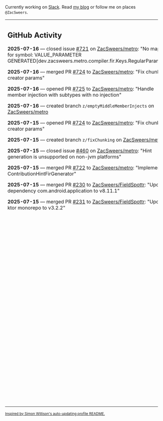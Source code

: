 Currently working on [Slack](https://slack.com/). Read [my blog](https://zacsweers.dev/) or follow me on places `@ZacSweers`.

<table><tr><td valign="top" width="60%">

## GitHub Activity
<!-- githubActivity starts -->
**2025-07-16** — closed issue [#721](https://github.com/ZacSweers/metro/issues/721) on [ZacSweers/metro](https://github.com/ZacSweers/metro): "No mapping for symbol: VALUE_PARAMETER GENERATED[dev.zacsweers.metro.compiler.fir.Keys.RegularParameter]"

**2025-07-16** — merged PR [#724](https://github.com/ZacSweers/metro/pull/724) to [ZacSweers/metro](https://github.com/ZacSweers/metro): "Fix chunking creator params"

**2025-07-16** — opened PR [#725](https://github.com/ZacSweers/metro/pull/725) to [ZacSweers/metro](https://github.com/ZacSweers/metro): "Handle member injection with subtypes with no injection"

**2025-07-16** — created branch `z/emptyMiddleMemberInjects` on [ZacSweers/metro](https://github.com/ZacSweers/metro)

**2025-07-15** — opened PR [#724](https://github.com/ZacSweers/metro/pull/724) to [ZacSweers/metro](https://github.com/ZacSweers/metro): "Fix chunking creator params"

**2025-07-15** — created branch `z/fixChunking` on [ZacSweers/metro](https://github.com/ZacSweers/metro)

**2025-07-15** — closed issue [#460](https://github.com/ZacSweers/metro/issues/460) on [ZacSweers/metro](https://github.com/ZacSweers/metro): "Hint generation is unsupported on non-jvm platforms"

**2025-07-15** — merged PR [#722](https://github.com/ZacSweers/metro/pull/722) to [ZacSweers/metro](https://github.com/ZacSweers/metro): "Implement ContributionHintFirGenerator"

**2025-07-15** — merged PR [#230](https://github.com/ZacSweers/FieldSpottr/pull/230) to [ZacSweers/FieldSpottr](https://github.com/ZacSweers/FieldSpottr): "Update dependency com.android.application to v8.11.1"

**2025-07-15** — merged PR [#231](https://github.com/ZacSweers/FieldSpottr/pull/231) to [ZacSweers/FieldSpottr](https://github.com/ZacSweers/FieldSpottr): "Update ktor monorepo to v3.2.2"
<!-- githubActivity ends -->
</td><td valign="top" width="40%">

## On My Blog
<!-- blog starts -->
**2025-07-01** — [Don't use Type-safe Project Accessors with Kotlin Gradle DSL](https://www.zacsweers.dev/dont-use-type-safe-project-accessors-with-kotlin-gradle-dsl/)

**2025-04-03** — [Introducing Metro](https://www.zacsweers.dev/introducing-metro/)

**2025-02-17** — [One Last View of Mom](https://www.zacsweers.dev/one-last-view-of-mom/)

**2024-09-11** — [Gradle Footguns: Don't add potentially-empty providers to collection properties](https://www.zacsweers.dev/gradle-footgun-adding-empty-providers-to-collection-properties/)

**2024-08-25** — [Writing a Kotlin Multiplatform App from Start to Store](https://www.zacsweers.dev/writing-a-kotlin-multiplatform-app-from-start-to-store/)

**2024-08-09** — [Introducing: Anvil-KSP](https://www.zacsweers.dev/introducing-anvil-ksp/)

**2024-05-06** — [Preparing for K2](https://www.zacsweers.dev/preparing-for-k2/)

**2024-01-03** — [Life in 2024](https://www.zacsweers.dev/life-in-2024/)

**2023-07-09** — [Catching Up on CatchUp: 2023](https://www.zacsweers.dev/catching-up-on-catchup-2023/)

**2023-01-10** — [Keeping Android and Kotlin Healthy in a Post-Twitter World](https://www.zacsweers.dev/keeping-android-healthy/)
<!-- blog ends -->
_More on [zacsweers.dev](https://zacsweers.dev/)_
</td></tr></table>

<sub><a href="https://simonwillison.net/2020/Jul/10/self-updating-profile-readme/">Inspired by Simon Willison's auto-updating profile README.</a></sub>
